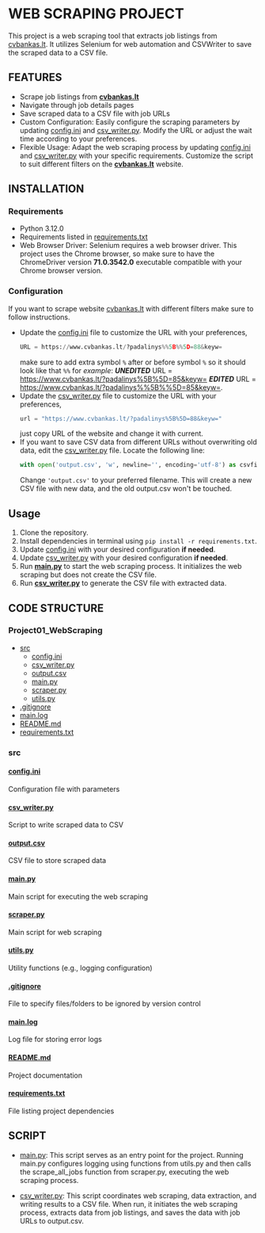 # WEB SCRAPING PROJECT

This project is a web scraping tool that extracts job listings from [cvbankas.lt](https://www.cvbankas.lt/?padalinys%5B%5D=88&keyw=). 
It utilizes Selenium for web automation and CSVWriter to save the scraped data to a CSV file.

## FEATURES

- Scrape job listings from [**cvbankas.lt**](https://www.cvbankas.lt/?padalinys%5B%5D=88&keyw=)
- Navigate through job details pages
- Save scraped data to a CSV file with job URLs
- Custom Configuration: Easily configure the scraping parameters by updating [config.ini](src/config.ini) and [csv_writer.py](src/csv_writer.py). Modify 
the URL or adjust the wait time according to your preferences. 
- Flexible Usage: Adapt the web scraping process by updating [config.ini](src/config.ini) and [csv_writer.py](src/csv_writer.py) with your specific 
requirements. Customize the script to suit different filters on the [**cvbankas.lt**](https://www.cvbankas.lt/?padalinys%%5B%%5D=88&keyw=) website.

## INSTALLATION

### Requirements

- Python 3.12.0
- Requirements listed in [requirements.txt](requirements.txt)
- Web Browser Driver: Selenium requires a web browser driver. This project uses the Chrome browser, so make sure to 
have the ChromeDriver version **71.0.3542.0** executable compatible with your Chrome browser version.

### Configuration

If you want to scrape website [cvbankas.lt](https://www.cvbankas.lt/?padalinys%%5B%%5D=88&keyw=) with different filters make sure to follow instructions.
- Update the [config.ini](src/config.ini) file to customize the URL with your preferences, 
   ```python
  URL = https://www.cvbankas.lt/?padalinys%%5B%%5D=88&keyw=
  ```
  make sure to add extra symbol `%` after or before symbol `%` so it should look like that `%%` for _example_: **_UNEDITED_** URL = https://www.cvbankas.lt/?padalinys%5B%5D=85&keyw= 
  **_EDITED_** URL = https://www.cvbankas.lt/?padalinys%%5B%%5D=85&keyw=.
- Update the [csv_writer.py](src/csv_writer.py) file to customize the URL with your preferences, 
  ```python
  url = "https://www.cvbankas.lt/?padalinys%5B%5D=88&keyw="
  ```
  just copy URL of the website and change it with current.
- If you want to save CSV data from different URLs without overwriting old data, edit the [csv_writer.py](src/csv_writer.py) 
file. Locate the following line:
   ```python
  with open('output.csv', 'w', newline='', encoding='utf-8') as csvfile:
  ```
  Change `'output.csv'` to your preferred filename. This will create a new CSV file with new data, and the old output.csv won't be touched.

## Usage

1. Clone the repository.
2. Install dependencies in terminal using `pip install -r requirements.txt`.
3. Update [config.ini](src/config.ini) with your desired configuration **if needed**.
4. Update [csv_writer.py](src/csv_writer.py) with your desired configuration **if needed**. 
5. Run **[main.py](src/main.py)** to start the web scraping process. It initializes the web scraping but does not create the CSV file.
6. Run **[csv_writer.py](src/csv_writer.py)** to generate the CSV file with extracted data. 
## CODE STRUCTURE

### Project01_WebScraping

* [src](#src)
  * [config.ini](#configini)
  * [csv_writer.py](#csv_writerpy)
  * [output.csv](#outputcsv)
  * [main.py](#mainpy)
  * [scraper.py](#scraperpy)
  * [utils.py](#utilspy)
* [.gitignore](#gitignore)
* [main.log](#mainlog)
* [README.md](#readmemd)
* [requirements.txt](#requirementstxt)

### src

#### [config.ini](src/config.ini)
Configuration file with parameters

#### [csv_writer.py](src/csv_writer.py)
Script to write scraped data to CSV

#### [output.csv](src/output.csv)
CSV file to store scraped data

#### [main.py](src/main.py)
Main script for executing the web scraping

#### [scraper.py](src/scraper.py)
Main script for web scraping

#### [utils.py](src/utils.py)
Utility functions (e.g., logging configuration)

#### [.gitignore](.gitignore)
File to specify files/folders to be ignored by version control

#### [main.log](main.log)
Log file for storing error logs

#### [README.md](README.md)
Project documentation

#### [requirements.txt](requirements.txt)
File listing project dependencies

## SCRIPT

- [main.py](src/main.py): This script serves as an entry point for the project. Running main.py configures logging using
functions from utils.py and then calls the scrape_all_jobs function from scraper.py, executing the web scraping process.


- [csv_writer.py](src/csv_writer.py): This script coordinates web scraping, data extraction, and writing results to a CSV file. When 
run, it initiates the web scraping process, extracts data from job listings, and saves the data with job URLs to output.csv.
